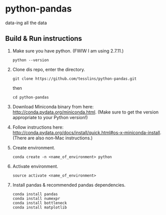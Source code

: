 # python-pandas
data-ing all the data

## Build & Run instructions

1.	Make sure you have python. (FWIW I am using 2.7.11.)
	```
	python --version
	```
2.	Clone dis repo, enter the directory.
	```
	git clone https://github.com/tesslins/python-pandas.git
	```
	then
	```
    cd python-pandas
	```
3. Download Miniconda binary from here: http://conda.pydata.org/miniconda.html.
   (Make sure to get the version appropriate to your Python version!)

4. Follow instructions here: http://conda.pydata.org/docs/install/quick.html#os-x-miniconda-install.
    (There are also non-Mac instructions.)

5. Create environment.
    ```
    conda create -n <name_of_environment> python
    ```

6.	Activate environment.
	```
	source activate <name_of_environment>
	```

7.	Install pandas & recommended pandas dependencies.
	```
	conda install pandas
    conda install numexpr
    conda install bottleneck
    conda install matplotlib
	```
